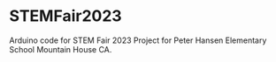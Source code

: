 # STEMFair2023

Arduino code for STEM Fair 2023 Project for Peter Hansen Elementary School Mountain House CA.

